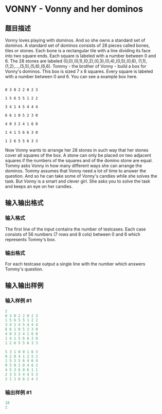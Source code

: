 # VONNY - Vonny and her dominos

## 题目描述

Vonny loves playing with dominos. And so she owns a standard set of dominos. A standard set of dominos consists of 28 pieces called bones, tiles or stones. Each bone is a rectangular tile with a line dividing its face into two square ends. Each square is labeled with a number between 0 and 6. The 28 stones are labeled (0,0),(0,1),(0,2),(0,3),(0,4),(0,5),(0,6), (1,1),(1,2),...,(5,5),(5,6),(6,6). Tommy - the brother of Vonny - build a box for Vonny's dominos. This box is sized 7 x 8 squares. Every square is labeled with a number between 0 and 6. You can see a example box here.

```

0 3 0 2 2 0 2 3

1 5 6 5 5 1 2 2

3 4 1 4 5 4 4 4

6 6 1 0 5 2 3 0

4 0 3 2 4 1 6 0

1 4 1 5 6 6 3 0

1 2 6 5 5 6 3 3

```

Now Vonny wants to arrange her 28 stones in such way that her stones cover all squares of the box. A stone can only be placed on two adjacent squares if the numbers of the squares and of the domino stone are equal. Tommy asks Vonny in how many different ways she can arrange the dominos. Tommy assumes that Vonny need a lot of time to answer the question. And so he can take some of Vonny's candies while she solves the task. But Vonny is a smart and clever girl. She asks you to solve the task and keeps an eye on her candies.

## 输入输出格式

### 输入格式

The first line of the input contains the number of testcases. Each case consists of 56 numbers (7 rows and 8 cols) between 0 and 6 which represents Tommy's box.

### 输出格式

For each testcase output a single line with the number which answers Tommy's question.

## 输入输出样例

### 输入样例 #1

```cpp
2
0 3 0 2 2 0 2 3 
1 5 6 5 5 1 2 2 
3 4 1 4 5 4 4 4 
6 6 1 0 5 2 3 0 
4 0 3 2 4 1 6 0 
1 4 1 5 6 6 3 0 
1 2 6 5 5 6 3 3 

5 3 1 0 0 1 6 3 
0 2 0 4 1 2 5 2 
1 5 3 5 6 4 6 4 
0 5 0 2 0 4 6 2 
4 5 3 6 0 6 1 1 
2 3 5 3 4 4 5 3 
2 1 1 6 6 2 4 3
```


### 输出样例 #1

```cpp
18
1
```


